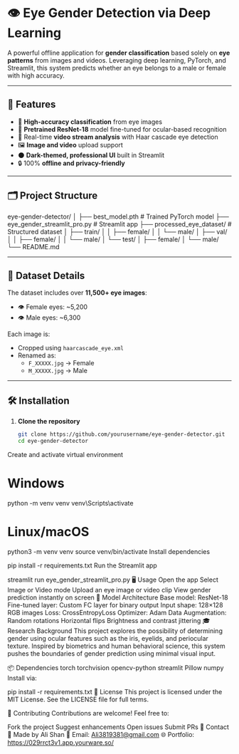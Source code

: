 # 👁️ Eye Gender Detection via Deep Learning

A powerful offline application for **gender classification** based solely on **eye patterns** from images and videos. Leveraging deep learning, PyTorch, and Streamlit, this system predicts whether an eye belongs to a male or female with high accuracy.

---

## 🚀 Features

- 🎯 **High-accuracy classification** from eye images
- 🧠 **Pretrained ResNet-18** model fine-tuned for ocular-based recognition
- 🎥 Real-time **video stream analysis** with Haar cascade eye detection
- 🖼️ **Image and video** upload support
- 🌑 **Dark-themed, professional UI** built in Streamlit
- 🔒 100% **offline and privacy-friendly**

---

## 🗂️ Project Structure
eye-gender-detector/ │ ├── best_model.pth # Trained PyTorch model ├── eye_gender_streamlit_pro.py # Streamlit app ├── processed_eye_dataset/ # Structured dataset │ ├── train/ │ │ ├── female/ │ │ └── male/ │ ├── val/ │ │ ├── female/ │ │ └── male/ │ └── test/ │ ├── female/ │ └── male/ └── README.md


---

## 🧪 Dataset Details

The dataset includes over **11,500+ eye images**:
- 👁️ Female eyes: ~5,200
- 👁️ Male eyes: ~6,300

Each image is:
- Cropped using `haarcascade_eye.xml`
- Renamed as:
  - `F_XXXXX.jpg` → Female
  - `M_XXXXX.jpg` → Male

---

## 🛠️ Installation

1. **Clone the repository**
   ```bash
   git clone https://github.com/yourusername/eye-gender-detector.git
   cd eye-gender-detector
Create and activate virtual environment

# Windows
python -m venv venv
venv\Scripts\activate

# Linux/macOS
python3 -m venv venv
source venv/bin/activate
Install dependencies

pip install -r requirements.txt
Run the Streamlit app

streamlit run eye_gender_streamlit_pro.py
🖥️ Usage
Open the app
Select Image or Video mode
Upload an eye image or video clip
View gender prediction instantly on screen
🧠 Model Architecture
Base model: ResNet-18
Fine-tuned layer: Custom FC layer for binary output
Input shape: 128×128 RGB images
Loss: CrossEntropyLoss
Optimizer: Adam
Data Augmentation:
Random rotations
Horizontal flips
Brightness and contrast jittering
🎓 Research Background
This project explores the possibility of determining gender using ocular features such as the iris, eyelids, and periocular texture. Inspired by biometrics and human behavioral science, this system pushes the boundaries of gender prediction using minimal visual input.

📦 Dependencies
torch
torchvision
opencv-python
streamlit
Pillow
numpy
Install via:

pip install -r requirements.txt
📄 License
This project is licensed under the MIT License.
See the LICENSE file for full terms.

🤝 Contributing
Contributions are welcome!
Feel free to:

Fork the project
Suggest enhancements
Open issues
Submit PRs
🔗 Contact
👤 Made by Ali Shan
📧 Email: Ali3819381@gmail.com
🌐 Portfolio: https://029rrct3v1.app.yourware.so/

